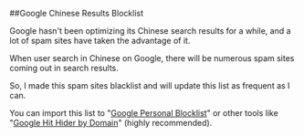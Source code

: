 ##Google Chinese Results Blocklist

Google hasn't been optimizing its Chinese search results for a while, and a lot of spam sites have taken the advantage of it. 

When user search in Chinese on Google, there will be numerous spam sites coming out in search results. 

So, I made this spam sites blacklist and will update this list as frequent as I can.

You can import this list to "[Google Personal Blocklist](https://chrome.google.com/webstore/detail/personal-blocklist-by-goo/nolijncfnkgaikbjbdaogikpmpbdcdef)" or other tools like "[Google Hit Hider by Domain](https://greasyfork.org/zh-CN/scripts/1682-google-hit-hider-by-domain-search-filter-block-sites)" (highly recommended).
